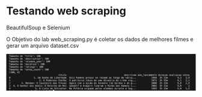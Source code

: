 # Testando web scraping

BeautifulSoup e Selenium

O Objetivo do lab web_scraping.py é coletar os dados de melhores filmes e gerar um arquivo dataset.csv

![resumo](images/web_scraping.png)

